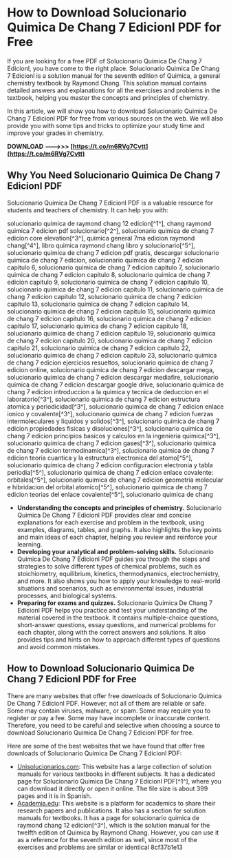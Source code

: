 
 
# How to Download Solucionario Quimica De Chang 7 Edicionl PDF for Free
 
If you are looking for a free PDF of Solucionario Quimica De Chang 7 Edicionl, you have come to the right place. Solucionario Quimica De Chang 7 Edicionl is a solution manual for the seventh edition of Quimica, a general chemistry textbook by Raymond Chang. This solution manual contains detailed answers and explanations for all the exercises and problems in the textbook, helping you master the concepts and principles of chemistry.
 
In this article, we will show you how to download Solucionario Quimica De Chang 7 Edicionl PDF for free from various sources on the web. We will also provide you with some tips and tricks to optimize your study time and improve your grades in chemistry.
 
**DOWNLOAD --->>> [https://t.co/m6RVg7Cvtt](https://t.co/m6RVg7Cvtt)**


 
## Why You Need Solucionario Quimica De Chang 7 Edicionl PDF
 
Solucionario Quimica De Chang 7 Edicionl PDF is a valuable resource for students and teachers of chemistry. It can help you with:
 
solucionario quimica de raymond chang 12 edicion[^1^],  chang raymond quimica 7 edicion pdf solucionario[^2^],  solucionario quimica de chang 7 edicion core elevation[^3^],  quimica general 7ma edicion raymond chang[^4^],  libro quimica raymond chang libro y solucionario[^5^],  solucionario quimica de chang 7 edicion pdf gratis,  descargar solucionario quimica de chang 7 edicion,  solucionario quimica de chang 7 edicion capitulo 6,  solucionario quimica de chang 7 edicion capitulo 7,  solucionario quimica de chang 7 edicion capitulo 8,  solucionario quimica de chang 7 edicion capitulo 9,  solucionario quimica de chang 7 edicion capitulo 10,  solucionario quimica de chang 7 edicion capitulo 11,  solucionario quimica de chang 7 edicion capitulo 12,  solucionario quimica de chang 7 edicion capitulo 13,  solucionario quimica de chang 7 edicion capitulo 14,  solucionario quimica de chang 7 edicion capitulo 15,  solucionario quimica de chang 7 edicion capitulo 16,  solucionario quimica de chang 7 edicion capitulo 17,  solucionario quimica de chang 7 edicion capitulo 18,  solucionario quimica de chang 7 edicion capitulo 19,  solucionario quimica de chang 7 edicion capitulo 20,  solucionario quimica de chang 7 edicion capitulo 21,  solucionario quimica de chang 7 edicion capitulo 22,  solucionario quimica de chang 7 edicion capitulo 23,  solucionario quimica de chang 7 edicion ejercicios resueltos,  solucionario quimica de chang 7 edicion online,  solucionario quimica de chang 7 edicion descargar mega,  solucionario quimica de chang 7 edicion descargar mediafire,  solucionario quimica de chang 7 edicion descargar google drive,  solucionario quimica de chang 7 edicion introduccion a la quimica y tecnica de deduccion en el laboratorio[^3^],  solucionario quimica de chang 7 edicion estructura atomica y periodicidad[^3^],  solucionario quimica de chang 7 edicion enlace ionico y covalente[^3^],  solucionario quimica de chang 7 edicion fuerzas intermoleculares y liquidos y solidos[^3^],  solucionario quimica de chang 7 edicion propiedades fisicas y disoluciones[^3^],  solucionario quimica de chang 7 edicion principios basicos y calculos en la ingenieria quimica[^3^],  solucionario quimica de chang 7 edicion gases[^3^],  solucionario quimica de chang 7 edicion termodinamica[^3^],  solucionario quimica de chang 7 edicion teoria cuantica y la estructura electronica del atomo[^5^],  solucionario quimica de chang 7 edicion configuracion electronia y tabla periodia[^5^],  solucionario quimica de chang 7 edicion enlace covalente: orbitales[^5^],  solucionario quimica de chang 7 edicion geometria molecular e hibridacion del orbital atomico[^5^],  solucionario quimica de chang 7 edicion teorias del enlace covalente[^5^],  solucionario quimica de chang
 
- **Understanding the concepts and principles of chemistry.** Solucionario Quimica De Chang 7 Edicionl PDF provides clear and concise explanations for each exercise and problem in the textbook, using examples, diagrams, tables, and graphs. It also highlights the key points and main ideas of each chapter, helping you review and reinforce your learning.
- **Developing your analytical and problem-solving skills.** Solucionario Quimica De Chang 7 Edicionl PDF guides you through the steps and strategies to solve different types of chemical problems, such as stoichiometry, equilibrium, kinetics, thermodynamics, electrochemistry, and more. It also shows you how to apply your knowledge to real-world situations and scenarios, such as environmental issues, industrial processes, and biological systems.
- **Preparing for exams and quizzes.** Solucionario Quimica De Chang 7 Edicionl PDF helps you practice and test your understanding of the material covered in the textbook. It contains multiple-choice questions, short-answer questions, essay questions, and numerical problems for each chapter, along with the correct answers and solutions. It also provides tips and hints on how to approach different types of questions and avoid common mistakes.

## How to Download Solucionario Quimica De Chang 7 Edicionl PDF for Free
 
There are many websites that offer free downloads of Solucionario Quimica De Chang 7 Edicionl PDF. However, not all of them are reliable or safe. Some may contain viruses, malware, or spam. Some may require you to register or pay a fee. Some may have incomplete or inaccurate content. Therefore, you need to be careful and selective when choosing a source to download Solucionario Quimica De Chang 7 Edicionl PDF for free.
 
Here are some of the best websites that we have found that offer free downloads of Solucionario Quimica De Chang 7 Edicionl PDF:

- [Unisolucionarios.com](https://unisolucionarios.com/chang-raymond-quimica-7-edicion-pdf-solucionario/): This website has a large collection of solution manuals for various textbooks in different subjects. It has a dedicated page for Solucionario Quimica De Chang 7 Edicionl PDF[^1^], where you can download it directly or open it online. The file size is about 399 pages and it is in Spanish.
- [Academia.edu](https://www.academia.edu/8922420/solucionario_quimica_de_raymond_chang_12_edicion): This website is a platform for academics to share their research papers and publications. It also has a section for solution manuals for textbooks. It has a page for solucionario quimica de raymond chang 12 edicion[^3^], which is the solution manual for the twelfth edition of Quimica by Raymond Chang. However, you can use it as a reference for the seventh edition as well, since most of the exercises and problems are similar or identical 8cf37b1e13


